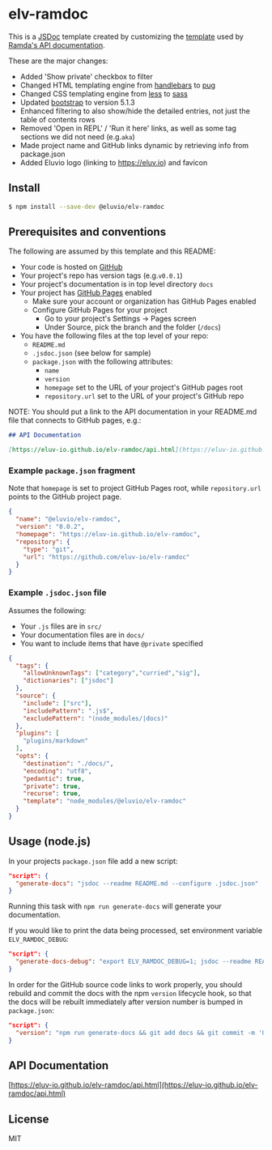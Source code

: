 # elv-ramdoc

This is a [JSDoc](https://jsdoc.app/) template created by customizing the [template](https://github.com/ramda/ramda.github.io) used by [Ramda's API documentation](https://ramdajs.com/docs/#). 

These are the major changes:
 * Added 'Show private' checkbox to filter
 * Changed HTML templating engine from [handlebars](https://handlebarsjs.com/) to [pug](https://pugjs.org/api/getting-started.html)
 * Changed CSS templating engine from [less](https://lesscss.org/) to [sass](https://sass-lang.com/)
 * Updated [bootstrap](https://getbootstrap.com/) to version 5.1.3
 * Enhanced filtering to also show/hide the detailed entries, not just the table of contents rows
 * Removed 'Open in REPL' / 'Run it here' links, as well as some tag sections we did not need (e.g.`aka`)
 * Made project name and GitHub links dynamic by retrieving info from package.json
 * Added Eluvio logo (linking to https://eluv.io) and favicon 

## Install

```bash
$ npm install --save-dev @eluvio/elv-ramdoc
```
## Prerequisites and conventions

The following are assumed by this template and this README:

 * Your code is hosted on [GitHub](https://github.com/)
 * Your project's repo has version tags (e.g.`v0.0.1`)
 * Your project's documentation is in top level directory `docs`
 * Your project has [GitHub Pages](https://docs.github.com/en/pages/getting-started-with-github-pages) enabled
   * Make sure your account or organization has GitHub Pages enabled
   * Configure GitHub Pages for your project
     * Go to your project's Settings → Pages screen
     * Under Source, pick the branch and the folder (`/docs`)
 * You have the following files at the top level of your repo:
   * `README.md`
   * `.jsdoc.json` (see below for sample)
   * `package.json` with the following attributes:
     * `name`
     * `version`
     * `homepage` set to the URL of your project's GitHub pages root
     * `repository.url` set to the URL of your project's GitHub repo
   

NOTE: You should put a link to the API documentation in your README.md file that connects to GitHub pages, e.g.:
```markdown
## API Documentation

[https://eluv-io.github.io/elv-ramdoc/api.html](https://eluv-io.github.io/elv-ramdoc/api.html)
```

### Example `package.json` fragment
Note that `homepage` is set to project GitHub Pages root, while `repository.url` points to the GitHub project page.
```json
{
  "name": "@eluvio/elv-ramdoc",
  "version": "0.0.2",
  "homepage": "https://eluv-io.github.io/elv-ramdoc",
  "repository": {
    "type": "git",
    "url": "https://github.com/eluv-io/elv-ramdoc"
  }
}
```

### Example `.jsdoc.json` file
Assumes the following:
 * Your `.js` files are in `src/`
 * Your documentation files are in `docs/`
 * You want to include items that have `@private` specified
```json
{
  "tags": {
    "allowUnknownTags": ["category","curried","sig"],
    "dictionaries": ["jsdoc"]
  },
  "source": {
    "include": ["src"],
    "includePattern": ".js$",
    "excludePattern": "(node_modules/|docs)"
  },
  "plugins": [
    "plugins/markdown"
  ],
  "opts": {
    "destination": "./docs/",
    "encoding": "utf8",
    "pedantic": true,
    "private": true,
    "recurse": true,
    "template": "node_modules/@eluvio/elv-ramdoc"
  }
}
```

## Usage (node.js)

In your projects `package.json` file add a new script:

```json
"script": {
  "generate-docs": "jsdoc --readme README.md --configure .jsdoc.json"
}
```

Running this task with `npm run generate-docs` will generate your documentation.

If you would like to print the data being processed, set environment variable `ELV_RAMDOC_DEBUG`:

```json
"script": {
  "generate-docs-debug": "export ELV_RAMDOC_DEBUG=1; jsdoc --readme README.md --configure .jsdoc.json"
}
```

In order for the GitHub source code links to work properly, you should rebuild and commit the docs with the npm 
`version` lifecycle hook, so that the docs will be rebuilt immediately after version number is bumped in `package.json`:
```json
"script": {
  "version": "npm run generate-docs && git add docs && git commit -m 'Update docs'"
}
```
## API Documentation

[https://eluv-io.github.io/elv-ramdoc/api.html](https://eluv-io.github.io/elv-ramdoc/api.html)

## License
MIT
